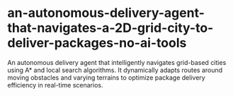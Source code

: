 # an-autonomous-delivery-agent-that-navigates-a-2D-grid-city-to-deliver-packages-no-ai-tools
An autonomous delivery agent that intelligently navigates grid-based cities using A* and local search algorithms. It dynamically adapts routes around moving obstacles and varying terrains to optimize package delivery efficiency in real-time scenarios.
